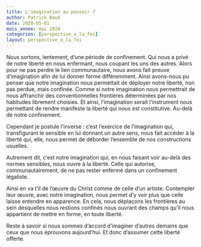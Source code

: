 ```yaml
---
title: L'imagination au pouvoir ?
author: Patrick Baud
date: 2020-05-01
mois_annee: mai 2020
categories: [perspective_a_la_foi]
layout: perspective_a_la_foi
---
```


Nous sortons, lentement, d’une période de confinement. Qui nous a privé de notre liberté en nous enfermant, nous coupant
les uns des autres. Alors pour ne pas perdre le lien communautaire, nous avons fait preuve d’imagination afin de lui donner
forme différemment. Ainsi avons-nous pu penser que notre imagination nous permettait de déployer notre liberté, non pas perdue,
mais confinée. Comme si notre imagination nous permettrait de nous affranchir des conventionnelles frontières déterminées par
nos habitudes librement choisies. Et ainsi, l’imagination serait l’instrument nous permettant de rendre manifeste la liberté
qui nous est constitutive. Au-delà de notre confinement.

Cependant je postule l’inverse : c’est l’exercice de l’imagination qui, transfigurant le sensible en lui donnant un autre sens,
nous fait accéder à la liberté qui, elle, nous permet de déborder l’ensemble de nos constructions usuelles.

Autrement dit, c’est notre imagination qui, en nous faisant voir au-delà des normes sensibles, nous ouvre à la liberté. 
Celle qui autorise, communautairement, de ne pas rester enfermé dans un confinement légaliste. 

Ainsi en va t’il de l’œuvre du Christ comme de celle d’un artiste. Contempler leur œuvre, avec notre imagination, nous permet
d’y voir plus que celle laisse entendre en apparence. En cela, nous déplaçons les frontières au sein desquelles nous restions
confinés nous ouvrant des champs qu’il nous appartient de mettre en forme, en toute liberté.

Reste à savoir si nous sommes d’accord d’imaginer d’autres demains que ceux que nous éprouvons aujourd’hui. Et donc d’assumer
cette liberté offerte.
